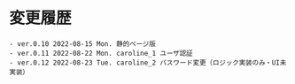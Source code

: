 # 変更履歴

	- ver.0.10 2022-08-15 Mon. 静的ページ版
	- ver.0.11 2022-08-22 Mon. caroline_1 ユーザ認証
	- ver.0.12 2022-08-23 Tue. caroline_2 パスワード変更（ロジック実装のみ・UI未実装）
